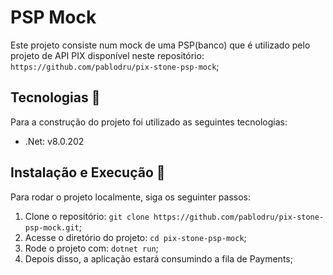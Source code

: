 # PSP Mock

Este projeto consiste num mock de uma PSP(banco) que é utilizado pelo projeto de API PIX disponível neste repositório: `https://github.com/pablodru/pix-stone-psp-mock`;

## Tecnologias 🔧

Para a construção do projeto foi utilizado as seguintes tecnologias:

- .Net: v8.0.202

## Instalação e Execução 🚀

Para rodar o projeto localmente, siga os seguinter passos:

1. Clone o repositório: `git clone https://github.com/pablodru/pix-stone-psp-mock.git`;
2. Acesse o diretório do projeto: `cd pix-stone-psp-mock`;
4. Rode o projeto com: `dotnet run`;
5. Depois disso, a aplicação estará consumindo a fila de Payments;
